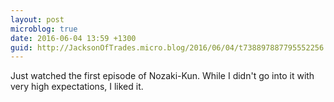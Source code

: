 ```yaml
---
layout: post
microblog: true
date: 2016-06-04 13:59 +1300
guid: http://JacksonOfTrades.micro.blog/2016/06/04/t738897887795552256.html
---
```

Just watched the first episode of Nozaki-Kun. While I didn't go into it with very high expectations, I liked it.
